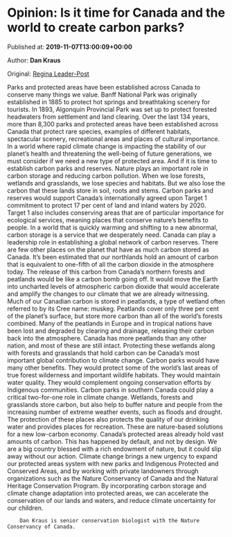 
# Opinion: Is it time for Canada and the world to create carbon parks?

Published at: **2019-11-07T13:00:09+00:00**

Author: **Dan Kraus**

Original: [Regina Leader-Post](https://leaderpost.com/opinion/columnists/opinion-is-it-time-for-canada-and-the-world-to-create-carbon-parks)

Parks and protected areas have been established across Canada to conserve many things we value.
Banff National Park was originally established in 1885 to protect hot springs and breathtaking scenery for tourists. In 1893, Algonquin Provincial Park was set up to protect forested headwaters from settlement and land clearing. Over the last 134 years, more than 8,300 parks and protected areas have been established across Canada that protect rare species, examples of different habitats, spectacular scenery, recreational areas and places of cultural importance.
In a world where rapid climate change is impacting the stability of our planet’s health and threatening the well-being of future generations, we must consider if we need a new type of protected area. And if it is time to establish carbon parks and reserves.
Nature plays an important role in carbon storage and reducing carbon pollution. When we lose forests, wetlands and grasslands, we lose species and habitats. But we also lose the carbon that these lands store in soil, roots and stems.
Carbon parks and reserves would support Canada’s internationally agreed upon Target 1 commitment to protect 17 per cent of land and inland waters by 2020. Target 1 also includes conserving areas that are of particular importance for ecological services, meaning places that conserve nature’s benefits to people. In a world that is quickly warming and shifting to a new abnormal, carbon storage is a service that we desperately need.
Canada can play a leadership role in establishing a global network of carbon reserves. There are few other places on the planet that have as much carbon stored as Canada. It’s been estimated that our northlands hold an amount of carbon that is equivalent to one-fifth of all the carbon dioxide in the atmosphere today. The release of this carbon from Canada’s northern forests and peatlands would be like a carbon bomb going off. It would move the Earth into uncharted levels of atmospheric carbon dioxide that would accelerate and amplify the changes to our climate that we are already witnessing.
Much of our Canadian carbon is stored in peatlands, a type of wetland often referred to by its Cree name: muskeg. Peatlands cover only three per cent of the planet’s surface, but store more carbon than all of the world’s forests combined. Many of the peatlands in Europe and in tropical nations have been lost and degraded by clearing and drainage, releasing their carbon back into the atmosphere. Canada has more peatlands than any other nation, and most of these are still intact. Protecting these wetlands along with forests and grasslands that hold carbon can be Canada’s most important global contribution to climate change.
Carbon parks would have many other benefits. They would protect some of the world’s last areas of true forest wilderness and important wildlife habitats. They would maintain water quality. They would complement ongoing conservation efforts by Indigenous communities. Carbon parks in southern Canada could play a critical two-for-one role in climate change. Wetlands, forests and grasslands store carbon, but also help to buffer nature and people from the increasing number of extreme weather events, such as floods and drought. The protection of these places also protects the quality of our drinking water and provides places for recreation. These are nature-based solutions for a new low-carbon economy.
Canada’s protected areas already hold vast amounts of carbon. This has happened by default, and not by design. We are a big country blessed with a rich endowment of nature, but it could slip away without our action.
Climate change brings a new urgency to expand our protected areas system with new parks and Indigenous Protected and Conserved Areas, and by working with private landowners through organizations such as the Nature Conservancy of Canada and the Natural Heritage Conservation Program.
By incorporating carbon storage and climate change adaptation into protected areas, we can accelerate the conservation of our lands and waters, and reduce climate uncertainty for our children.

        Dan Kraus is senior conservation biologist with the Nature Conservancy of Canada.
      
